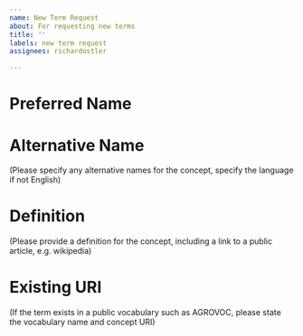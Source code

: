```yaml
---
name: New Term Request
about: For requesting new terms
title: ''
labels: new term request
assignees: richardostler

---
```


# Preferred Name

# Alternative Name
(Please specify any alternative names for the concept, specify the language if not English)

# Definition
(Please provide a definition for the concept, including a link to a public article, e.g. wikipedia)

# Existing URI
(If the term exists in a public vocabulary such as AGROVOC, please state the vocabulary name and concept URI)
